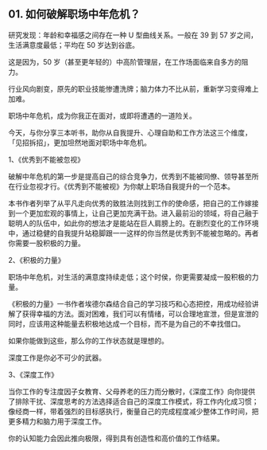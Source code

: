 ## 01. 如何破解职场中年危机？

研究发现：年龄和幸福感之间存在一种 U 型曲线关系。一般在 39 到 57 岁之间，生活满意度最低；平均在 50 岁达到谷底。

这是因为，50 岁（甚至更年轻的）中高阶管理层，在工作场面临来自多方的阻力。

行业风向剧变，原先的职业技能惨遭洗牌；脑力体力不比从前，重新学习变得难上加难。

职场中年危机，成为你我正在面对，或即将遭遇的一道险关。

今天，与你分享三本听书，助你从自我提升、心理自助和工作方法这三个维度，「见招拆招」，更加坦然地面对职场中年危机。

1、《优秀到不能被忽视》

破解中年危机的第一步是提高自己的综合竞争力，优秀到不能被同僚、领导甚至所在行业忽视才行。《优秀到不能被视》为你献上职场自我提升的一个范本。

本书作者列举了从平凡走向优秀的致胜法则找到工作的使命感，把自己的工作嫁接到一个更加宏观的事情上，让自己更加充满干劲。进入最前沿的领域，将自己融于聪明人的队伍中，如此你的想法才是能站在巨人肩膀上的。在剧烈变化的工作环境中，通过稳健的自我提升站稳脚跟一一这样的你当然是优秀到不能被忽略的。再者你需要一股积极的力量。

2、《积极的力量》

职场中年危机，对生活的满意度持续走低；这个时侯，你更需要凝成一股积极的力量。

《积极的力量》一书作者埃德尔森结合自己的学习技巧和心态把控，用成功经验讲解了获得幸福的方法。面对困难，我们可以有情绪，可以合理地宣泄，但是宣泄的同时，应该用这种能量去积极地达成一个目标，而不是为自己的不幸找借口。

如果你能做到这些，那么你的工作状态就是理想的。

深度工作是你必不可少的武器。

3、《深度工作》

当你工作的专注度因子女教育、父母养老的压力而分散时，《深度工作》向你提供了排除干扰、深度思考的方法选择适合自己的深度工作模式，将工作内化成习惯；像经商一样，带着强烈的目标感执行，衡量自己的完成程度减少整体工作时间，把更多精力和脑力用于深度工作。

你的认知能力会因此推向极限，得到具有创造性和高价值的工作结果。

